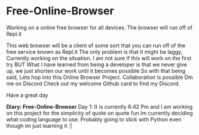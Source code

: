 # Free-Online-Browser
Working on a online free browser for all devices. The browser will run off of Repl.it

This web browser will be a client of some sort that you can run off of the free service known as Repl.it
The only problem is that it might be laggy, Currently working on the situation.
I am not sure if this will work on the first try BUT
What I have learned from being a developer is that we never give up, we just shorten our work until it becomes possible
So with that being said, Lets hop into this Online Browser Project. Collaboration is possible Dm me on Discord 
Check out my welcome Github card to find my Discord.

Have a great day

__Diary: Free-Online-Browser__
Day 1: It is currently 6:42 Pm and I am working on this project for the simplicity of quote on quote fun Im currently deciding what coding language to use. Probably going to stick with Python even though im just learning it :|
